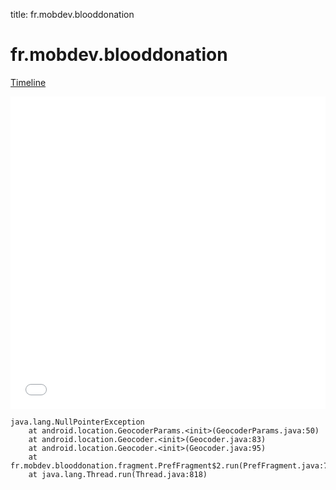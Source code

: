 title: fr.mobdev.blooddonation

# fr.mobdev.blooddonation

[Timeline](./vis-timeline.html)

<iframe src="./vis-timeline.html" width="100%" height="500px" style="border:none;"></iframe>

```
java.lang.NullPointerException
	at android.location.GeocoderParams.<init>(GeocoderParams.java:50)
	at android.location.Geocoder.<init>(Geocoder.java:83)
	at android.location.Geocoder.<init>(Geocoder.java:95)
	at fr.mobdev.blooddonation.fragment.PrefFragment$2.run(PrefFragment.java:74)
	at java.lang.Thread.run(Thread.java:818)

```



